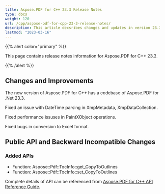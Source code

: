 ```yaml
---
title: Aspose.PDF for C++ 23.3 Release Notes
type: docs
weight: 120
url: /cpp/aspose-pdf-for-cpp-23-3-release-notes/
description: This article decsribes changes and updates in version 23.3 of Aspose.PDF for C++ library
lastmod: "2023-03-16"
---
```


{{% alert color="primary" %}}

This page contains release notes information for Aspose.PDF for C++ 23.3.

{{% /alert %}}

## Changes and Improvements

The new version of Aspose.PDF for C++ has a codebase of Aspose.PDF for .Net 23.3.

Fixed an issue with DateTime parsing in XmpMetadata, XmpDataCollection.

Fixed performance issuses in PaintXObject operations.

Fixed bugs in conversion to Excel format.

## Public API and Backward Incompatible Changes

### Added APIs

* Function: Aspose::Pdf::TocInfo::get_CopyToOutlines
* Function: Aspose::Pdf::TocInfo::set_CopyToOutlines

Complete details of API can be referenced from [Aspose.PDF for C++ API Reference Guide](https://reference.aspose.com/pdf/cpp).
